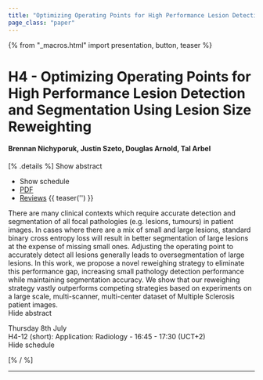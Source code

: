 ```yaml
---
title: "Optimizing Operating Points for High Performance Lesion Detection and Segmentation Using Lesion Size Reweighting"
page_class: "paper"
---
```


{% from "_macros.html" import presentation, button, teaser %}

# H4 - Optimizing Operating Points for High Performance Lesion Detection and Segmentation Using Lesion Size Reweighting

#### Brennan Nichyporuk, Justin Szeto, Douglas Arnold, Tal Arbel

[% .details %]
<a class="toggle_visibility" data-selector=".abstract" data-level="3">Show abstract</a>
- <a class="toggle_visibility" data-selector=".schedule" data-level="3">Show schedule</a>
- <a href="https://openreview.net/pdf?id=yVYVzsNWvN">PDF</a>
- <a href="https://openreview.net/forum?id=yVYVzsNWvN">Reviews</a>
{{ teaser('') }}

<p>
    <span class="abstract">
        There are many clinical contexts which require accurate detection and segmentation of all focal pathologies (e.g. lesions, tumours) in patient images. In cases where there are a mix of small and large lesions, standard binary cross entropy loss will result in better segmentation of large lesions at the expense of missing small ones. Adjusting the operating point to accurately detect all lesions generally leads to oversegmentation of large lesions. In this work, we propose a novel reweighing strategy to eliminate this performance gap, increasing small pathology detection performance while maintaining segmentation accuracy. We show that our reweighing strategy vastly outperforms competing strategies based on experiments on a large scale, multi-scanner, multi-center dataset of Multiple Sclerosis patient images.
        <br>
        <span class="actions"><a class="toggle_visibility" data-level="2">Hide abstract</a></span>
    </span>
</p>

<p>
    <span class="schedule">
         Thursday 8th July<br>H4-12 (short): Application: Radiology - 16:45 - 17:30 (UCT+2)
        <br>
        <span class="actions"><a class="toggle_visibility" data-level="2">Hide schedule</a></span>
    </span>
</p>

[% / %]


---

